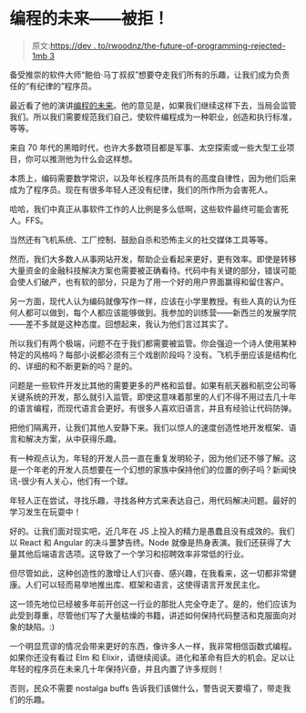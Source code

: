 # 编程的未来——被拒！

> 原文:[https://dev . to/rwoodnz/the-future-of-programming-rejected-1mb 3](https://dev.to/rwoodnz/the-future-of-programming-rejected-1mb3)

备受推崇的软件大师“鲍伯·马丁叔叔”想要夺走我们所有的乐趣，让我们成为负责任的“有纪律的”程序员。

最近看了他的演讲[编程的未来](https://www.youtube.com/watch?v=ecIWPzGEbFc)。他的意见是，如果我们继续这样下去，当局会监管我们。所以我们需要规范我们自己，使软件编程成为一种职业，创造和执行标准，等等。

来自 70 年代的黑暗时代，也许大多数项目都是军事、太空探索或一些大型工业项目，你可以推测他为什么会这样想。

本质上，编码需要数学常识，以及年长程序员所具有的高度自律性，因为他们后来成为了程序员。现在有很多年轻人还没有纪律，我们的所作所为会害死人。

哈哈，我们中真正从事软件工作的人比例是多么低啊，这些软件最终可能会害死人。FFS。

当然还有飞机系统、工厂控制、鼓励自杀和恐怖主义的社交媒体工具等等。

然而，我们大多数人从事网站开发，帮助企业看起来更好，更有效率。即使是转移大量资金的金融科技解决方案也需要被正确看待。代码中有关键的部分，错误可能会使人们破产，也有软的部分，只是为了用一个好的用户界面赢得和留住客户。

另一方面，现代人认为编码就像写作一样，应该在小学里教授。有些人真的认为任何人都可以做到，每个人都应该能够做到。我参加的训练营——新西兰的发展学院——差不多就是这种态度。回想起来，我认为他们言过其实了。

所以我们有两个极端，问题不在于我们都需要被监管。你会强迫一个诗人使用某种特定的风格吗？每部小说都必须有三个戏剧阶段吗？没有。飞机手册应该是结构化的、详细的和不断更新的吗？是的。

问题是一些软件开发比其他的需要更多的严格和监督。如果有航天器和航空公司等关键系统的开发，那么就引入监管。即使这意味着那里的人们不得不用过去几十年的语言编程，而现代语言会更好。有很多人喜欢旧语言，并且有经验让代码防弹。

把他们隔离开，让我们其他人安静下来。我们以惊人的速度创造性地开发框架、语言和解决方案，从中获得乐趣。

有一种观点认为，年轻的开发人员一直在重复发明轮子，因为他们还不够了解。这是一个年老的开发人员想要在一个幻想的家族中保持他们的位置的例子吗？新闻快讯-很少有人关心，他们有一个球。

年轻人正在尝试，寻找乐趣，寻找各种方式来表达自己，用代码解决问题。最好的学习发生在玩耍中！

好的。让我们面对现实吧，近几年在 JS 上投入的精力是愚蠢且没有成效的。我们以 React 和 Angular 的决斗噩梦告终。Node 就像是热身表演。我们还获得了大量其他后端语言选项。这导致了一个学习和招聘效率非常低的行业。

但尽管如此，这种创造性的激增让人们兴奋、感兴趣，在我看来，这一切都非常健康。人们可以轻而易举地推出库、框架和语言，这使得语言开发民主化。

这一领先地位已经被多年前开创这一行业的那批人完全夺走了。是的，他们应该为此受到尊重，尽管他们写了大量枯燥的书籍，讲述如何保持代码整洁和克服面向对象的缺陷。:)

一个明显荒谬的情况会带来更好的东西，像许多人一样，我非常相信函数式编程。如果你还没有看过 Elm 和 Elixir，请继续阅读。进化和革命有巨大的机会。足以让年轻的程序员在未来几十年保持兴奋，并且内置了许多规则！

否则，民众不需要 nostalga buffs 告诉我们该做什么，警告说天要塌了，带走我们的乐趣。